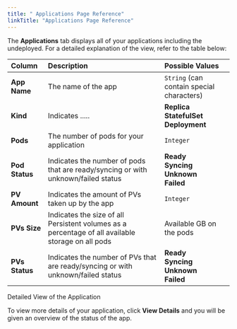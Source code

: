 ```yaml
---
title: " Applications Page Reference"
linkTitle: "Applications Page Reference"
---
```


The __Applications__ tab displays all of your applications including the undeployed. For a detailed explanation of the view, refer to the table below:



| Column        |      Description                               |  Possible Values                                                    |
|:--------------|:-----------------------------------------------|:--------------------------------------------------------------------|
| __App Name__  | The name of the app                            | `String` (can contain special characters)                           |
| __Kind__      | Indicates .....                                | __Replica__ <br />  __StatefulSet__ <br /> __Deployment__           |
| __Pods__      | The number of pods for your application        | `Integer`                                                           |
| __Pod Status__| Indicates the number of pods that are ready/syncing or with unknown/failed status| __Ready__ <br /> __Syncing__ <br /> __Unknown__ <br /> __Failed__   |
| __PV Amount__ | Indicates the amount of PVs taken up by the app| `Integer`                                                           |
| __PVs Size__  | Indicates the size of all Persistent volumes as a percentage of all available storage on all pods  |      Available GB on the pods|
| __PVs Status__| Indicates the number of PVs that are ready/syncing or with unknown/failed status| __Ready__ <br /> __Syncing__ <br /> __Unknown__ <br /> __Failed__   |


Detailed View of the Application

To view more details of your application, click __View Details__ and you will be given an overview of the status of the app. 